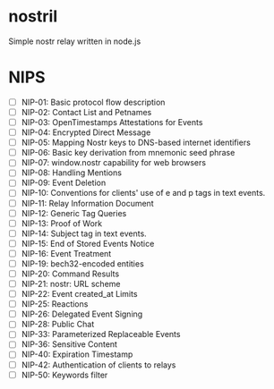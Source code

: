 # nostril
Simple nostr relay written in node.js 
# NIPS
* [ ] NIP-01: Basic protocol flow description
* [ ] NIP-02: Contact List and Petnames
* [ ] NIP-03: OpenTimestamps Attestations for Events
* [ ] NIP-04: Encrypted Direct Message
* [ ] NIP-05: Mapping Nostr keys to DNS-based internet identifiers
* [ ] NIP-06: Basic key derivation from mnemonic seed phrase
* [ ] NIP-07: window.nostr capability for web browsers
* [ ] NIP-08: Handling Mentions
* [ ] NIP-09: Event Deletion
* [ ] NIP-10: Conventions for clients' use of e and p tags in text events.
* [ ] NIP-11: Relay Information Document
* [ ] NIP-12: Generic Tag Queries
* [ ] NIP-13: Proof of Work
* [ ] NIP-14: Subject tag in text events.
* [ ] NIP-15: End of Stored Events Notice
* [ ] NIP-16: Event Treatment
* [ ] NIP-19: bech32-encoded entities
* [ ] NIP-20: Command Results
* [ ] NIP-21: nostr: URL scheme
* [ ] NIP-22: Event created_at Limits
* [ ] NIP-25: Reactions
* [ ] NIP-26: Delegated Event Signing
* [ ] NIP-28: Public Chat
* [ ] NIP-33: Parameterized Replaceable Events
* [ ] NIP-36: Sensitive Content
* [ ] NIP-40: Expiration Timestamp
* [ ] NIP-42: Authentication of clients to relays
* [ ] NIP-50: Keywords filter

